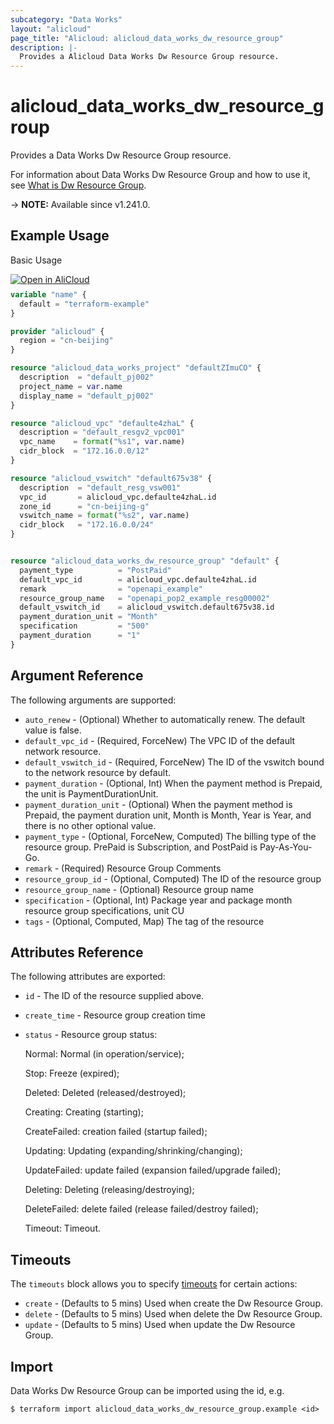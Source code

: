 ```yaml
---
subcategory: "Data Works"
layout: "alicloud"
page_title: "Alicloud: alicloud_data_works_dw_resource_group"
description: |-
  Provides a Alicloud Data Works Dw Resource Group resource.
---
```


# alicloud_data_works_dw_resource_group

Provides a Data Works Dw Resource Group resource.



For information about Data Works Dw Resource Group and how to use it, see [What is Dw Resource Group](https://www.alibabacloud.com/help/en/dataworks/developer-reference/api-dataworks-public-2024-05-18-createresourcegroup).

-> **NOTE:** Available since v1.241.0.

## Example Usage

Basic Usage

<div style="display: block;margin-bottom: 40px;"><div class="oics-button" style="float: right;position: absolute;margin-bottom: 10px;">
  <a href="https://api.aliyun.com/terraform?resource=alicloud_data_works_dw_resource_group&exampleId=290cd452-5b38-fd13-4495-3c3fb1c357b6164a772f&activeTab=example&spm=docs.r.data_works_dw_resource_group.0.290cd4525b&intl_lang=EN_US" target="_blank">
    <img alt="Open in AliCloud" src="https://img.alicdn.com/imgextra/i1/O1CN01hjjqXv1uYUlY56FyX_!!6000000006049-55-tps-254-36.svg" style="max-height: 44px; max-width: 100%;">
  </a>
</div></div>

```terraform
variable "name" {
  default = "terraform-example"
}

provider "alicloud" {
  region = "cn-beijing"
}

resource "alicloud_data_works_project" "defaultZImuCO" {
  description  = "default_pj002"
  project_name = var.name
  display_name = "default_pj002"
}

resource "alicloud_vpc" "defaulte4zhaL" {
  description = "default_resgv2_vpc001"
  vpc_name    = format("%s1", var.name)
  cidr_block  = "172.16.0.0/12"
}

resource "alicloud_vswitch" "default675v38" {
  description  = "default_resg_vsw001"
  vpc_id       = alicloud_vpc.defaulte4zhaL.id
  zone_id      = "cn-beijing-g"
  vswitch_name = format("%s2", var.name)
  cidr_block   = "172.16.0.0/24"
}


resource "alicloud_data_works_dw_resource_group" "default" {
  payment_type          = "PostPaid"
  default_vpc_id        = alicloud_vpc.defaulte4zhaL.id
  remark                = "openapi_example"
  resource_group_name   = "openapi_pop2_example_resg00002"
  default_vswitch_id    = alicloud_vswitch.default675v38.id
  payment_duration_unit = "Month"
  specification         = "500"
  payment_duration      = "1"
}
```

## Argument Reference

The following arguments are supported:
* `auto_renew` - (Optional) Whether to automatically renew. The default value is false.
* `default_vpc_id` - (Required, ForceNew) The VPC ID of the default network resource.
* `default_vswitch_id` - (Required, ForceNew) The ID of the vswitch bound to the network resource by default.
* `payment_duration` - (Optional, Int) When the payment method is Prepaid, the unit is PaymentDurationUnit.
* `payment_duration_unit` - (Optional) When the payment method is Prepaid, the payment duration unit, Month is Month, Year is Year, and there is no other optional value.
* `payment_type` - (Optional, ForceNew, Computed) The billing type of the resource group. PrePaid is Subscription, and PostPaid is Pay-As-You-Go.
* `remark` - (Required) Resource Group Comments
* `resource_group_id` - (Optional, Computed) The ID of the resource group
* `resource_group_name` - (Optional) Resource group name
* `specification` - (Optional, Int) Package year and package month resource group specifications, unit CU
* `tags` - (Optional, Computed, Map) The tag of the resource

## Attributes Reference

The following attributes are exported:
* `id` - The ID of the resource supplied above.
* `create_time` - Resource group creation time
* `status` - Resource group status:

  Normal: Normal (in operation/service);

  Stop: Freeze (expired);

  Deleted: Deleted (released/destroyed);

  Creating: Creating (starting);

  CreateFailed: creation failed (startup failed);

  Updating: Updating (expanding/shrinking/changing);

  UpdateFailed: update failed (expansion failed/upgrade failed);

  Deleting: Deleting (releasing/destroying);

  DeleteFailed: delete failed (release failed/destroy failed);

  Timeout: Timeout.

## Timeouts

The `timeouts` block allows you to specify [timeouts](https://developer.hashicorp.com/terraform/language/resources/syntax#operation-timeouts) for certain actions:
* `create` - (Defaults to 5 mins) Used when create the Dw Resource Group.
* `delete` - (Defaults to 5 mins) Used when delete the Dw Resource Group.
* `update` - (Defaults to 5 mins) Used when update the Dw Resource Group.

## Import

Data Works Dw Resource Group can be imported using the id, e.g.

```shell
$ terraform import alicloud_data_works_dw_resource_group.example <id>
```